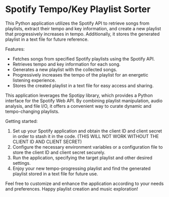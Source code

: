 # Spotify Tempo/Key Playlist Sorter

This Python application utilizes the Spotify API to retrieve songs from playlists, extract their tempo and key information, and create a new playlist that progressively increases in tempo. Additionally, it stores the generated playlist in a text file for future reference.

Features:
- Fetches songs from specified Spotify playlists using the Spotify API.
- Retrieves tempo and key information for each song.
- Generates a new playlist with the collected songs.
- Progressively increases the tempo of the playlist for an energetic listening experience.
- Stores the created playlist in a text file for easy access and sharing.

This application leverages the Spotipy library, which provides a Python interface for the Spotify Web API. By combining playlist manipulation, audio analysis, and file I/O, it offers a convenient way to curate dynamic and tempo-changing playlists.

Getting started:
1. Set up your Spotify application and obtain the client ID and client secret in order to stash it in the code. (THIS WILL NOT WORK WITHOUT THE CLIENT ID AND CLIENT SECRET)
2. Configure the necessary environment variables or a configuration file to store the client ID and client secret securely.
3. Run the application, specifying the target playlist and other desired settings.
4. Enjoy your new tempo-progressing playlist and find the generated playlist stored in a text file for future use.

Feel free to customize and enhance the application according to your needs and preferences. Happy playlist creation and music exploration!

